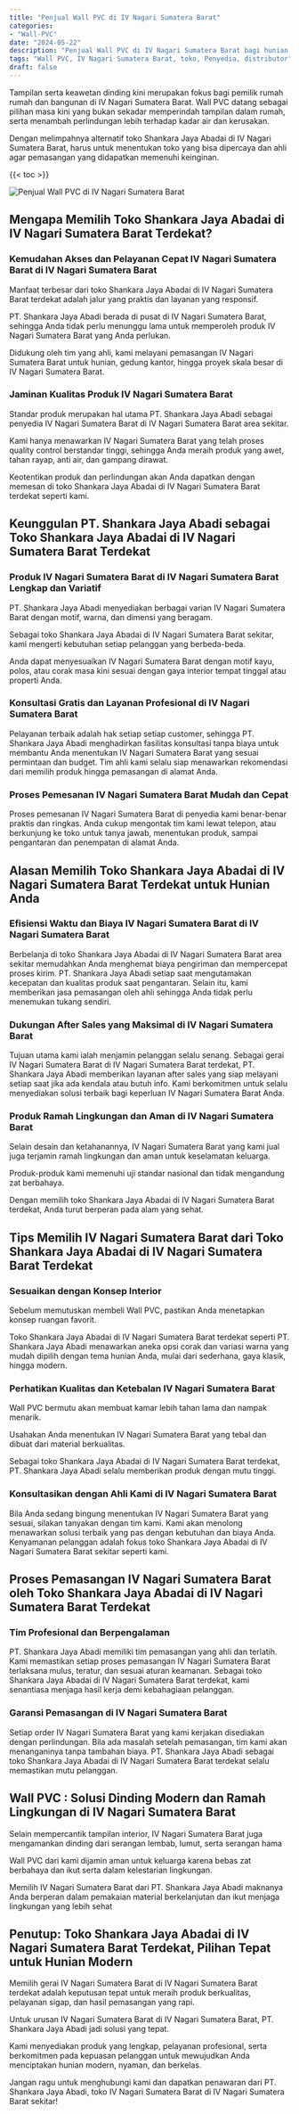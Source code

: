 ```yaml
---
title: "Penjual Wall PVC di IV Nagari Sumatera Barat"
categories: 
- "Wall-PVC"
date: "2024-05-22"
description: "Penjual Wall PVC di IV Nagari Sumatera Barat bagi hunian, kantor, dan ritel. Material unggulan, variasi motif, warna modern, beserta servis pemasangan ditangani oleh teknisi profesional serta garansi resmi!|Servis penjualan Wall PVC di IV Nagari Sumatera Barat bagi kebutuhan tempat tinggal, kantor, maupun gerai, dengan produk unggulan dan penempatan oleh teknisi profesional serta kepastian resmi.|Solusi Wall PVC di IV Nagari Sumatera Barat yang terpercaya bagi tempat tinggal, office, serta gerai, dengan panel unggulan dan penempatan oleh tenaga ahli berpengalaman dan jaminan resmi.|Penjualan Wall PVC di IV Nagari Sumatera Barat bagi rumah, office, serta ritel, dengan material berkualitas dan penempatan oleh tenaga ahli berpengalaman, lengkap beserta jaminan resmi.}"
tags: "Wall PVC, IV Nagari Sumatera Barat, toko, Penyedia, distributor"
draft: false
---
```


Tampilan serta keawetan dinding kini merupakan fokus bagi pemilik rumah rumah dan bangunan di IV Nagari Sumatera Barat.  Wall PVC  datang sebagai pilihan masa kini yang bukan sekadar memperindah tampilan dalam rumah, serta menambah perlindungan lebih terhadap kadar air dan kerusakan.

Dengan melimpahnya alternatif toko Shankara Jaya Abadai di IV Nagari Sumatera Barat, harus untuk menentukan toko yang bisa dipercaya dan ahli agar pemasangan yang didapatkan memenuhi keinginan.

{{< toc >}}

![Penjual Wall PVC di IV Nagari Sumatera Barat](/images/Wall-PVC/Penjual-Wall-PVC-di-IV-Nagari-Sumatera-Barat.png)


## Mengapa Memilih Toko Shankara Jaya Abadai di IV Nagari Sumatera Barat Terdekat?

### Kemudahan Akses dan Pelayanan Cepat IV Nagari Sumatera Barat di IV Nagari Sumatera Barat

Manfaat terbesar dari toko Shankara Jaya Abadai di IV Nagari Sumatera Barat terdekat adalah jalur yang praktis dan layanan yang responsif.

PT. Shankara Jaya Abadi berada di pusat di IV Nagari Sumatera Barat, sehingga Anda tidak perlu menunggu lama untuk memperoleh produk IV Nagari Sumatera Barat yang Anda perlukan.

Didukung oleh tim yang ahli, kami melayani pemasangan IV Nagari Sumatera Barat untuk hunian, gedung kantor, hingga proyek skala besar di IV Nagari Sumatera Barat.

### Jaminan Kualitas Produk IV Nagari Sumatera Barat

Standar produk merupakan hal utama PT. Shankara Jaya Abadi sebagai penyedia IV Nagari Sumatera Barat di IV Nagari Sumatera Barat area sekitar.

Kami hanya menawarkan IV Nagari Sumatera Barat yang telah proses quality control berstandar tinggi, sehingga Anda meraih produk yang awet, tahan rayap, anti air, dan gampang dirawat.

Keotentikan produk dan perlindungan akan Anda dapatkan dengan memesan di toko Shankara Jaya Abadai di IV Nagari Sumatera Barat terdekat seperti kami.

## Keunggulan PT. Shankara Jaya Abadi sebagai Toko Shankara Jaya Abadai di IV Nagari Sumatera Barat Terdekat

### Produk IV Nagari Sumatera Barat di IV Nagari Sumatera Barat Lengkap dan Variatif

PT. Shankara Jaya Abadi menyediakan berbagai varian IV Nagari Sumatera Barat dengan motif, warna, dan dimensi yang beragam.

Sebagai toko Shankara Jaya Abadai di IV Nagari Sumatera Barat sekitar, kami mengerti kebutuhan setiap pelanggan yang berbeda-beda.

Anda dapat menyesuaikan IV Nagari Sumatera Barat dengan motif kayu, polos, atau corak masa kini sesuai dengan gaya interior tempat tinggal atau properti Anda.

### Konsultasi Gratis dan Layanan Profesional di IV Nagari Sumatera Barat

Pelayanan terbaik adalah hak setiap setiap customer, sehingga PT. Shankara Jaya Abadi menghadirkan fasilitas konsultasi tanpa biaya untuk membantu Anda menentukan IV Nagari Sumatera Barat yang sesuai permintaan dan budget. Tim ahli kami selalu siap menawarkan rekomendasi dari memilih produk hingga pemasangan di alamat Anda.

### Proses Pemesanan IV Nagari Sumatera Barat Mudah dan Cepat

Proses pemesanan IV Nagari Sumatera Barat di penyedia kami benar-benar praktis dan ringkas. Anda cukup mengontak tim kami lewat telepon, atau berkunjung ke toko untuk tanya jawab, menentukan produk, sampai pengantaran dan penempatan di alamat Anda.

## Alasan Memilih Toko Shankara Jaya Abadai di IV Nagari Sumatera Barat Terdekat untuk Hunian Anda

### Efisiensi Waktu dan Biaya IV Nagari Sumatera Barat di IV Nagari Sumatera Barat

Berbelanja di toko Shankara Jaya Abadai di IV Nagari Sumatera Barat area sekitar memudahkan Anda menghemat biaya pengiriman dan mempercepat proses kirim. PT. Shankara Jaya Abadi setiap saat mengutamakan kecepatan dan kualitas produk saat pengantaran. Selain itu, kami memberikan jasa pemasangan oleh ahli sehingga Anda tidak perlu menemukan tukang sendiri.

### Dukungan After Sales yang Maksimal di IV Nagari Sumatera Barat

Tujuan utama kami ialah menjamin pelanggan selalu senang. Sebagai gerai IV Nagari Sumatera Barat di IV Nagari Sumatera Barat terdekat, PT. Shankara Jaya Abadi memberikan layanan after sales yang siap melayani setiap saat jika ada kendala atau butuh info. Kami berkomitmen untuk selalu menyediakan solusi terbaik bagi keperluan IV Nagari Sumatera Barat Anda.

### Produk Ramah Lingkungan dan Aman di IV Nagari Sumatera Barat

Selain desain dan ketahanannya, IV Nagari Sumatera Barat yang kami jual juga terjamin ramah lingkungan dan aman untuk keselamatan keluarga.

Produk-produk kami memenuhi uji standar nasional dan tidak mengandung zat berbahaya.

Dengan memilih toko Shankara Jaya Abadai di IV Nagari Sumatera Barat terdekat, Anda turut berperan pada alam yang sehat.

## Tips Memilih IV Nagari Sumatera Barat dari Toko Shankara Jaya Abadai di IV Nagari Sumatera Barat Terdekat

### Sesuaikan dengan Konsep Interior 

Sebelum memutuskan membeli Wall PVC, pastikan Anda menetapkan konsep ruangan favorit.

Toko Shankara Jaya Abadai di IV Nagari Sumatera Barat terdekat seperti PT. Shankara Jaya Abadi menawarkan aneka opsi corak dan variasi warna yang mudah dipilih dengan tema hunian Anda, mulai dari sederhana, gaya klasik, hingga modern.

### Perhatikan Kualitas dan Ketebalan IV Nagari Sumatera Barat

 Wall PVC  bermutu akan membuat kamar lebih tahan lama dan nampak menarik.

Usahakan Anda menentukan IV Nagari Sumatera Barat yang tebal dan dibuat dari material berkualitas.

Sebagai toko Shankara Jaya Abadai di IV Nagari Sumatera Barat terdekat, PT. Shankara Jaya Abadi selalu memberikan produk dengan mutu tinggi.

### Konsultasikan dengan Ahli Kami di IV Nagari Sumatera Barat

Bila Anda sedang bingung menentukan IV Nagari Sumatera Barat yang sesuai, silakan tanyakan dengan tim kami. Kami akan menolong menawarkan solusi terbaik yang pas dengan kebutuhan dan biaya Anda. Kenyamanan pelanggan adalah fokus toko Shankara Jaya Abadai di IV Nagari Sumatera Barat sekitar seperti kami.

## Proses Pemasangan IV Nagari Sumatera Barat oleh Toko Shankara Jaya Abadai di IV Nagari Sumatera Barat Terdekat

### Tim Profesional dan Berpengalaman

PT. Shankara Jaya Abadi memiliki tim pemasangan yang ahli dan terlatih. Kami memastikan setiap proses pemasangan IV Nagari Sumatera Barat terlaksana mulus, teratur, dan sesuai aturan keamanan. Sebagai toko Shankara Jaya Abadai di IV Nagari Sumatera Barat terdekat, kami senantiasa menjaga hasil kerja demi kebahagiaan pelanggan.

### Garansi Pemasangan di IV Nagari Sumatera Barat

Setiap order IV Nagari Sumatera Barat yang kami kerjakan disediakan dengan perlindungan. Bila ada masalah setelah pemasangan, tim kami akan menanganinya tanpa tambahan biaya. PT. Shankara Jaya Abadi sebagai toko Shankara Jaya Abadai di IV Nagari Sumatera Barat terdekat selalu memastikan mutu pelanggan.

##  Wall PVC : Solusi Dinding Modern dan Ramah Lingkungan di IV Nagari Sumatera Barat

Selain mempercantik tampilan interior, IV Nagari Sumatera Barat juga mengamankan dinding dari serangan lembab, lumut, serta serangan hama

 Wall PVC  dari kami dijamin aman untuk keluarga karena bebas zat berbahaya dan ikut serta dalam kelestarian lingkungan.

Memilih IV Nagari Sumatera Barat dari PT. Shankara Jaya Abadi maknanya Anda berperan dalam pemakaian material berkelanjutan dan ikut menjaga lingkungan yang lebih sehat

## Penutup: Toko Shankara Jaya Abadai di IV Nagari Sumatera Barat Terdekat, Pilihan Tepat untuk Hunian Modern

Memilih gerai IV Nagari Sumatera Barat di IV Nagari Sumatera Barat terdekat adalah keputusan tepat untuk meraih produk berkualitas, pelayanan sigap, dan hasil pemasangan yang rapi.

Untuk urusan IV Nagari Sumatera Barat di IV Nagari Sumatera Barat, PT. Shankara Jaya Abadi jadi solusi yang tepat.

Kami menyediakan produk yang lengkap, pelayanan profesional, serta berkomitmen pada kepuasan pelanggan untuk mewujudkan Anda menciptakan hunian modern, nyaman, dan berkelas.

Jangan ragu untuk menghubungi kami dan dapatkan penawaran dari PT. Shankara Jaya Abadi, toko IV Nagari Sumatera Barat di IV Nagari Sumatera Barat sekitar!